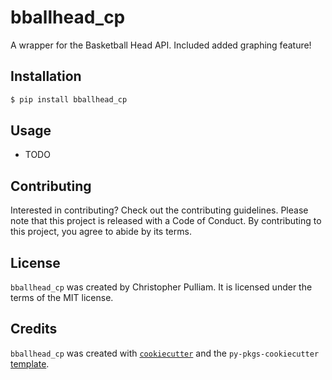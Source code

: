 # bballhead_cp

A wrapper for the Basketball Head API. Included added graphing feature!

## Installation

```bash
$ pip install bballhead_cp
```

## Usage

- TODO

## Contributing

Interested in contributing? Check out the contributing guidelines. Please note that this project is released with a Code of Conduct. By contributing to this project, you agree to abide by its terms.

## License

`bballhead_cp` was created by Christopher Pulliam. It is licensed under the terms of the MIT license.

## Credits

`bballhead_cp` was created with [`cookiecutter`](https://cookiecutter.readthedocs.io/en/latest/) and the `py-pkgs-cookiecutter` [template](https://github.com/py-pkgs/py-pkgs-cookiecutter).
